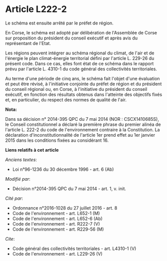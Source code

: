 # Article L222-2

Le schéma est ensuite arrêté par le préfet de région. 

En Corse, le schéma est adopté par délibération de l'Assemblée de Corse sur proposition du président du conseil exécutif et
après avis du représentant de l'Etat. 

Les régions peuvent intégrer au schéma régional du climat, de l'air et de l'énergie le plan climat-énergie territorial défini
par l'article L. 229-26 du présent code. Dans ce cas, elles font état de ce schéma dans le rapport prévu par l'article L.
4310-1 du code général des collectivités territoriales. 

Au terme d'une période de cinq ans, le schéma fait l'objet d'une évaluation et peut être révisé, à l'initiative conjointe du
préfet de région et du président du conseil régional ou, en Corse, à l'initiative du président du conseil exécutif, en
fonction des résultats obtenus dans l'atteinte des objectifs fixés et, en particulier, du respect des normes de qualité de
l'air.

**Nota:**

Dans sa décision n° 2014-395 QPC du 7 mai 2014 (NOR : CSCX1410685S), le Conseil constitutionnel a déclaré la première phrase
du premier alinéa de l'article L. 222-2 du code de l'environnement contraire à la Constitution. La déclaration
d'inconstitutionnalité de l'article 1er prend effet au 1er janvier 2015 dans les conditions fixées au considérant 16.

**Liens relatifs à cet article**

_Anciens textes_:

  - Loi n°96-1236 du 30 décembre 1996 - art. 6 (Ab)

_Modifié par_:

  - Décision n°2014-395 QPC du 7 mai 2014 - art. 1, v. init.

_Cité par_:

  - Ordonnance n°2016-1028 du 27 juillet 2016 - art. 8
  - Code de l'environnement - art. L652-1 (M)
  - Code de l'environnement - art. L652-6 (Ab)
  - Code de l'environnement - art. R222-7 (V)
  - Code de l'environnement - art. R229-56 (M)

_Cite_:

  - Code général des collectivités territoriales - art. L4310-1 (V)
  - Code de l'environnement - art. L229-26 (V)

